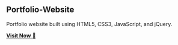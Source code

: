 ## Portfolio-Website
Portfolio website built using HTML5, CSS3, JavaScript, and jQuery.

<a href="https://jeyyz23.github.io/Jehov-Cantera-Portfolio/" target="_blank">**Visit Now** 🚀</a>